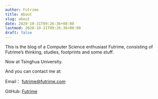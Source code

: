 ```yaml
---
author: Futrime
title: About
slug: about
date: 2020-10-31T09:26:36+08:00
lastmod: 2020-10-31T09:26:36+08:00
draft: false
---
```


This is the blog of a Computer Science enthusiast Futrime, consisting of Futrime’s thinking, studies, footprints and some stuff.

Now at Tsinghua University.

And you can contact me at:

Email： [futrime@futrime.com](mailto:futrime@futrime.com)

GitHub: [Futrime](https://github.com/Futrime)